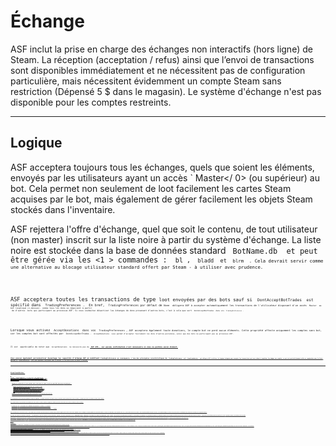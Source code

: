 # Échange

ASF inclut la prise en charge des échanges non interactifs (hors ligne) de Steam. La réception (acceptation / refus) ainsi que l’envoi de transactions sont disponibles immédiatement et ne nécessitent pas de configuration particulière, mais nécessitent évidemment un compte Steam sans restriction (Dépensé 5 $ dans le magasin). Le système d'échange n'est pas disponible pour les comptes restreints.

* * *

## Logique

ASF acceptera toujours tous les échanges, quels que soient les éléments, envoyés par les utilisateurs ayant un accès ` Master</ 0> (ou supérieur) au bot. Cela permet non seulement de loot facilement les cartes Steam acquises par le bot, mais également de gérer facilement les objets Steam stockés dans l'inventaire.</p>

<p>ASF rejettera l'offre d'échange, quel que soit le contenu, de tout utilisateur (non master) inscrit sur la liste noire à partir du système d'échange. La liste noire est stockée dans la base de données standard <code> BotName.db </ 0> et peut être gérée via les <1 > commandes</ 1> : <code> bl </ 0>, <code> bladd </ 0> et <code> blrm </ 0> . Cela devrait servir comme une alternative au blocage utilisateur standard offert par Steam - à utiliser avec prudence.</p>

<p>ASF acceptera toutes les transactions de type <code>loot</ 0> envoyées par des bots sauf si <code> DontAcceptBotTrades </ 0> est spécifié dans <code> TradingPreferences </ 0>.  En bref, <code> TradingPreferences</ 0> par défaut de <code>None </ 0> obligera ASF à accepter automatiquement les transactions de l'utilisateur disposant d'un accès <code> Master </ 0> au bot (expliqué ci-dessus). comme tous les dons se négocient à partir 
 de d'autres  bots qui participent au processus ASF. Si vous souhaitez désactiver les échanges de dons provenant d’autres bots, c’est à cela que sert <code> DontAcceptBotTrades </ 0> dans vos <code> TradingPreferences </ 0>.</p>

<p>Lorsque vous activez <code> AcceptDonations </ 0> dans vos <code> TradingPreferences </ 0>, ASF acceptera également toute donations, le compte bot ne perd aucun éléments. Cette propriété affecte uniquement les comptes sans bot, car les comptes bot sont affectés par <code> DontAcceptBotTrades </ 0>. <code> AcceptDonations </ 0> vous permet d’accepter facilement les dons d’autres personnes, ainsi que des bots ne participant pas au processus ASF.</p>

<p>Il est  appréciable de noter que <code> AcceptDonations </ 0> ne nécessite pas de <strong><a href="https://github.com/JustArchiNET/ArchiSteamFarm/wiki/Two-factor-authentication"> ASF 2FA </ 1>, car aucune confirmation n'est nécessaire si nous ne perdons aucun élément.</p>

<p>Vous pouvez également personnaliser davantage les capacités d'échange ASF en modifiant <code>TradingPreferences</ 0> en conséquence. L’une des principales caractéristiques de <code> TradingPreferences </ 0> est <code> SteamTradeMatcher </ 0>, qui obligera ASF à utiliser la logique intégrée pour accepter les transactions qui vous aident à compléter les badges non complet, ce qui est particulièrement utile en coopération avec la liste publique de <strong><a href="https://www.steamtradematcher.com"> SteamTradeMatcher </ 1>, mais peut également fonctionner sans ce dernier. Il est décrit plus en détail ci-dessous.</p>

<hr />

<h2><code>SteamTradeMatcher`</h2> 

Lorsque ` SteamTradeMatcher </ 0> est actif, ASF utilisera un algorithme assez complexe pour vérifier si le commerce respecte les règles du STM et est au moins neutre envers nous. La logique actuelle est la suivante:</p>

<ul>
<li>Rejetez la transaction si nous perdons autre chose que les types d’articles spécifiés dans notre <code>MatchableTypes`. </li> 

- Rejetez la transaction si nous ne recevons pas au moins le même nombre d’objets par jeu et par type.
- Rejetez la transaction si l'utilisateur demande des cartes spéciales Soldes été / hiver de Steam et si cette transaction est suspendue.
- Rejetez la transaction si la durée de la suspension dépasse ` la propriété de configuration globale <0>MaxTradeHoldDuration </ 0>.</li>
<li>Rejetez la transaction si nous n'avons pas <code> MatchEverything </ 0>, et c'est pire que neutre pour nous.</li>
<li>Acceptez le commerce si nous ne le rejetons pas par l’un des points ci-dessus.</li>
</ul>

<p>Il est intéressant de noter qu'ASF prend également en charge les supplément - la logique fonctionnera correctement lorsque l'utilisateur ajoutera quelque chose de plus au commerce, à condition que toutes les conditions ci-dessus soient remplies.</p>

<p>Les 4 premiers motifs de rejet devraient être évidents pour tout le monde. Le dernier comprend la logique des  doubles qui vérifie l’état actuel de nos stocks et décide de l’état du commerce.</p>

<ul>
<li>Le commerce est <strong> bon </ 0> si nos progrès vers l’achèvement fixé progressent. A A (avant)  <-> A B (après)</li>
<li>Le commerce est <strong> bon </ 0> si nos progrès vers l’achèvement fixé progressent. A B (avant)  <->  A C (après)</li>
<li>Le commerce est <strong> mauvais </ 0> si nos progrès vers l’achèvement des objectifs fixés diminuent. A C (avant)  <->  A A(après)</li>
</ul>

<p>STM ne fonctionne que sur des offres correct, ce qui signifie que l'utilisateur qui utilise STM pour les doubles devrait toujours suggérer que des offres correct nous. Cependant, ASF est  indulgent et accepte également les transactions neutres, car dans ces transactions, nous ne perdons rien, il n’y a donc aucune raison de les refuser. Ceci est particulièrement utile pour vos amis, car ils peuvent échanger vos cartes en trop sans utiliser la technologie STM, tant que vous ne perdez pas la progression définie.</p>

<p>Par défaut, ASF rejettera les mauvaises transactions - c’est généralement ce que vous recherchez en tant qu’utilisateur. Cependant, vous pouvez éventuellement activer <code> MatchEverything </ 0> dans vos <code> TradingPreferences </ 0> afin de permettre à ASF d'accepter tous les échanges doubles, y compris <strong> les mauvais </ 1>. Cela n’est utile que si vous souhaitez exécuter un bot commercial 1: 1 sous votre compte, car vous comprenez que <strong> ASF ne vous aidera plus à progresser vers la réalisation de vos badges et cela rend susceptible la possibilité de perdre toute votre set fini pour un certains nombres de doubles de la même carte </ 0>. À moins que vous ne vouliez délibérément exécuter un bot commercial qui est <strong> jamais </ 0> censé terminer un ensemble, vous ne souhaitez pas activer cette option.</p>

<p>Quels que soient les <code> TradingPreferences que vous avez choisies </ 0>, une transaction rejetée par ASF ne signifie pas que vous ne pouvez l’accepter vous-même. If you kept default value of <code>BotBehaviour`, which doesn't include `RejectInvalidTrades`, ASF will just ignore those trades - allowing you to decide yourself if you're interested in them or not. Il en va de même pour les transactions avec des éléments en dehors de ` MatchableTypes </ 0>, ainsi que pour tout le reste - le module est censé vous aider à automatiser les transactions STM, sans décider de ce qui est une bonne transaction ou non. La seule exception à cette règle concerne les utilisateurs que vous avez inscrits sur la liste noire du module d'échange à l'aide de la commande <code> bladd </ 0>. Les transactions de ces utilisateurs sont immédiatement rejetées, quels que soient les paramètres <code> BotBehaviour </ 0>.</p>

<p>Il est vivement recommandé d'utiliser <strong><a href="https://github.com/JustArchiNET/ArchiSteamFarm/wiki/Two-factor-authentication"> ASF 2FA </ 0> lorsque vous activez cette option, car cette fonction perd tout son potentiel si vous décidez de confirmer manuellement chaque transaction. <code>SteamTradeMatcher` will work properly even without ability to confirm trades, but it can generate backlog of confirmations if you're not accepting them in time.</p> 
    * * *
    
    ### `MatchActively`
    
    `MatchActively` setting is extended version of `SteamTradeMatcher` which in addition to passive matching offered by that option, also includes active matching in which the bot will send trades to other people.
    
    In order to make use of that option, you have a set of requirements to meet. Firstly, you need to enable `SteamTradeMatcher` (as this feature is extension of that), and ensure that you have `MatchEverything` **disabled** (as trading bots never match actively). Afterwards, you have to be eligible for our **[ASF STM listing](https://github.com/JustArchiNET/ArchiSteamFarm/wiki/Statistics#current-privacy-policy)**, without a requirement of 100 items. This means that, at the minimum you must have `Statistics` enabled, **[unrestricted](https://support.steampowered.com/kb_article.php?ref=3330-IAGK-7663)** account, **[ASF 2FA](https://github.com/JustArchiNET/ArchiSteamFarm/wiki/Two-factor-authentication#asf-2fa)** active, **[public inventory](https://steamcommunity.com/my/edit/settings)** and at least one valid type in `MatchableTypes`, such as trading cards.
    
    If you meet all of the requirements above, ASF will periodically communicate with our **[public ASF STM listing](https://github.com/JustArchiNET/ArchiSteamFarm/wiki/Statistics#public-asf-stm-listing)** in order to actively match `Any` (`MatchEverything`) bots currently available.
    
    - Each matching is composed of "rounds", with up to `10` being maximum at once.
    - In each round ASF will fetch our inventory and inventory of selected bots that are listed in order to find `MatchableTypes` items that can be matched. If match is found, ASF will send and confirm trade offer automatically.
    - Each set (composition of item type and appID it's from) can be matched in a single round only once. This is implemented in order to minimize "items no longer available" and avoid a need to wait for each bot to react before sending all the trades.
    - ASF will send no more than `255` items in a single trade, and no more than `5` trades to a single user in a single round. This is imposed by Steam limits, as well as our own load-balancing.
    - Matching round ends the moment we try to match a total of `40` bots, or when we hit no items to match with consecutive `20` different bots.
    - If last round resulted in at least a single trade being sent, next round starts within `5` minutes since the last one (to add some cooldown and allow all bots to react to our trades), otherwise matching ends and repeats itself in `8` hours.
    
    This module is supposed to be transparent. Matching will start in approximately `1` hour since ASF start, and will repeat each `8` hours (if needed). `MatchActively` feature is aimed to be used as a long-run, periodical measure to ensure that we're actively heading towards sets completion, but without a short-term time and resources pressure that would happen if this was offered as a command. The target users of this module are primary accounts and "stash" alt accounts, although it can be used on any bot that is not set to `MatchEverything`.
    
    ASF will do its best to minimize the amount of requests and pressure generated by using this option, while at the same time maximizing efficiency of matching to the upper limit. Exact algorithm of choosing bots to match is ASF's implementation detail, but right now ASF will tend to favor bots with better diversity of games that their items are from.
    
    `MatchActively` takes into account bots that you blacklisted from trading through `bladd` **[command](https://github.com/JustArchiNET/ArchiSteamFarm/wiki/Commands)** and will not attempt to actively match them. This can be used for telling ASF which bots it should never match, even if they'd have potential dupes for us to use.